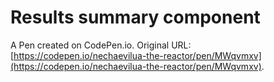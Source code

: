 #  Results summary component

A Pen created on CodePen.io. Original URL: [https://codepen.io/nechaevilua-the-reactor/pen/MWqvmxv](https://codepen.io/nechaevilua-the-reactor/pen/MWqvmxv).

